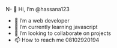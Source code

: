 N- 👋 Hi, I’m @hassana123
- 👀 I’m a web developer 
- 🌱 I’m currently learning javascript
- 💞️ I’m looking to collaborate on projects 
- 📫 How to reach me 08102920194

<!---
hassana123/hassana123 is a ✨ special ✨ repository because its `README.md` (this file) appears on your GitHub profile.
You can click the Preview link to take a look at your changes.
--->
